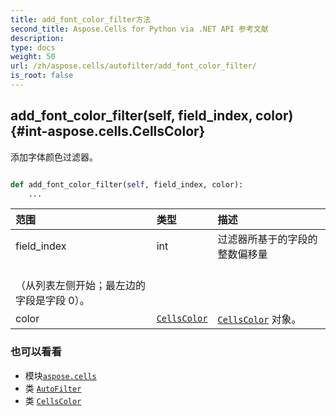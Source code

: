 ```yaml
---
title: add_font_color_filter方法
second_title: Aspose.Cells for Python via .NET API 参考文献
description:
type: docs
weight: 50
url: /zh/aspose.cells/autofilter/add_font_color_filter/
is_root: false
---
```

##  add_font_color_filter(self, field_index, color) {#int-aspose.cells.CellsColor}
添加字体颜色过滤器。



```python

def add_font_color_filter(self, field_index, color):
    ...
```


|范围|类型|描述|
| :- | :- | :- |
| field_index | int |过滤器所基于的字段的整数偏移量<br/>（从列表左侧开始；最左边的字段是字段 0）。|
| color | [`CellsColor`](/cells/python-net/zh/aspose.cells/cellscolor) | [`CellsColor`](/cells/python-net/zh/aspose.cells/cellscolor) 对象。|



### 也可以看看
* 模块[`aspose.cells`](../../)
* 类 [`AutoFilter`](/cells/python-net/zh/aspose.cells/autofilter)
* 类 [`CellsColor`](/cells/python-net/zh/aspose.cells/cellscolor)
